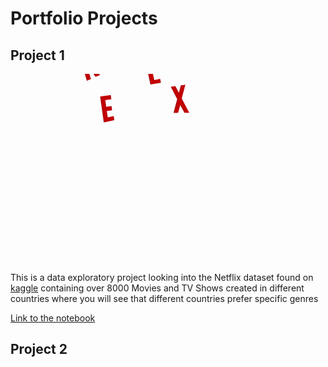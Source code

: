 # Portfolio Projects

## Project 1

<img height="300" src="Project1\KtXo.gif" />


This is a data exploratory project looking into the Netflix dataset found on  [kaggle](www.kaggle.com) containing over 8000 Movies and TV Shows created in different countries where you will see that different countries prefer specific genres 

[Link to the notebook](Project1/Netflix.ipynb)


## Project 2